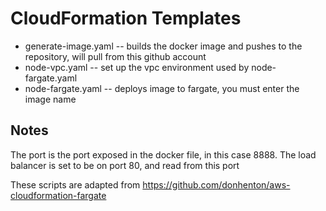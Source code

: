 # CloudFormation Templates

* generate-image.yaml -- builds the docker image and pushes to the repository, will pull from this github account
* node-vpc.yaml -- set up the vpc environment used by node-fargate.yaml
* node-fargate.yaml -- deploys image to fargate, you must enter the image name

## Notes

The port is the port exposed in the docker file, in this case 8888. The load balancer is set to be on port 80, and read from this port

These scripts are adapted from https://github.com/donhenton/aws-cloudformation-fargate
